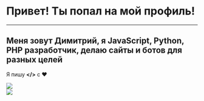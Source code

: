 # Привет! Ты попал на мой профиль!
-----
## Меня зовут Димитрий, я JavaScript, Python, PHP разработчик, делаю сайты и ботов для разных целей
Я пишу **</>** с ❤️

<a href="https://github.com/FRANKS-CASTLE">
  <img align="center" src="https://github-readme-stats.anuraghazra1.vercel.app/api?username=FRANKS-CASTLE&show_icons=true&include_all_commits=true&theme=tokyonight&locale=ru&custom_title=Статистика&card_width=400&layout=default&langs_count=10">
</a>
<br>
<a href="https://github.com/FRANKS-CASTLE">
  <img align="center" src="https://github-readme-stats.anuraghazra1.vercel.app/api/top-langs/?username=FRANKS-CASTLE&layout=compact&theme=tokyonight&locale=ru&custom_title=Ван%20лав%20лангуагес&card_width=495&layout=default&langs_count=10">
</a>
